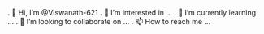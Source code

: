 . 👋 Hi, I’m @Viswanath-621
. 👀 I’m interested in ...
. 🌱 I’m currently learning ...
. 💞️ I’m looking to collaborate on ...
. 📫 How to reach me ...
